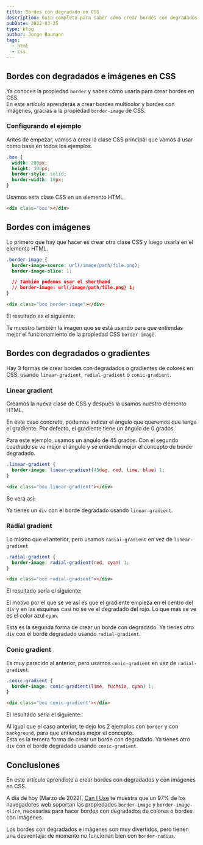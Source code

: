 ```yaml
---
title: Bordes con degradado en CSS
description: Guía completa para saber cómo crear bordes con degradados y con imágenes en CSS
pubDate: 2022-03-25
type: blog
author: Jorge Baumann
tags:
  - html
  - css
---
```


## Bordes con degradados e imágenes en CSS

Ya conoces la propiedad `border` y sabes cómo usarla para crear bordes en CSS.  
En este artículo aprenderás a crear bordes multicolor y bordes con imágenes, gracias a la propiedad `border-image` de CSS.

### Configurando el ejemplo

Antes de empezar, vamos a crear la clase CSS principal que vamos a usar como base en todos los ejemplos.

```css
.box {
  width: 200px;
  height: 100px;
  border-style: solid;
  border-width: 10px;
}
```

Usamos esta clase CSS en un elemento HTML.

```html
<div class="box"></div>
```

## Bordes con imágenes

Lo primero que hay que hacer es crear otra clase CSS y luego usarla en el elemento HTML.

```css
.border-image {
  border-image-source: url(/image/path/file.png);
  border-image-slice: 1;

  // También podemos usar el shorthand
  // border-image: url(/image/path/file.png) 1;
}
```

```html
<div class="box border-image"></div>
```

El resultado es el siguiente:
<blog-border-with-image></blog-border-with-image>

Te muestro también la imagen que se está usando para que entiendas mejor el funcionamiento de la propiedad CSS `border-image`.

## Bordes con degradados o gradientes

Hay 3 formas de crear bordes con degradados o gradientes de colores en CSS: usando `linear-gradient`, `radial-gradient` o `conic-gradient`.

### Linear gradient

Creamos la nueva clase de CSS y después la usamos nuestro elemento HTML.

En este caso concreto, podemos indicar el ángulo que queremos que tenga el gradiente. Por defecto, el gradiente tiene un ángulo de 0 grados.  

Para este ejemplo, usamos un ángulo de 45 grados. Con el segundo cuadrado se ve mejor el ángulo y se entiende mejor el concepto de borde degradado.
```css
.linear-gradient {
  border-image: linear-gradient(45deg, red, lime, blue) 1;
}
```

```html
<div class="box linear-gradient"></div>
```

Se verá así:
<blog-border-with-linear-gradient></blog-border-with-linear-gradient>

Ya tienes un `div` con el borde degradado usando `linear-gradient`.

### Radial gradient

Lo mismo que el anterior, pero usamos `radial-gradient` en vez de `linear-gradient`.

```css
.radial-gradient {
  border-image: radial-gradient(red, cyan) 1;
}
```

```html
<div class="box radial-gradient"></div>
```

El resultado sería el siguiente:
<blog-border-with-radial-gradient></blog-border-with-radial-gradient>
  
El motivo por el que se ve así es que el gradiente empieza en el centro del `div` y en las esquinas casi no se ve el degradado del rojo. Lo que más se ve es el color azul `cyan`. 

Esta es la segunda forma de crear un borde con degradado. Ya tienes otro `div` con el borde degradado usando `radial-gradient`. 

### Conic gradient

Es muy parecido al anterior, pero usamos `conic-gradient` en vez de `radial-gradient`.

```css
.conic-gradient {
  border-image: conic-gradient(lime, fuchsia, cyan) 1;
}
```

```html
<div class="box conic-gradient"></div>
```

El resultado sería el siguiente:
<blog-border-with-conic-gradient></blog-border-with-conic-gradient>

Al igual que el caso anterior, te dejo los 2 ejemplos con `border` y con `background`, para que entiendas mejor el concepto.  
Esta es la tercera forma de crear un borde con degradado. Ya tienes otro `div` con el borde degradado usando `conic-gradient`.

## Conclusiones

En este artículo aprendiste a crear bordes con degradados y con imágenes en CSS.

A día de hoy (Marzo de 2022), [Can I Use](https://caniuse.com/border-image) te muestra que un 97% de los navegadores web soportan las propiedades `border-image` y `border-image-slice`, necesarias para hacer bordes con degradados de colores o bordes con imágenes.

Los bordes con degradados e imágenes son muy divertidos, pero tienen una desventaja: de momento no funcionan bien con `border-radius`.
